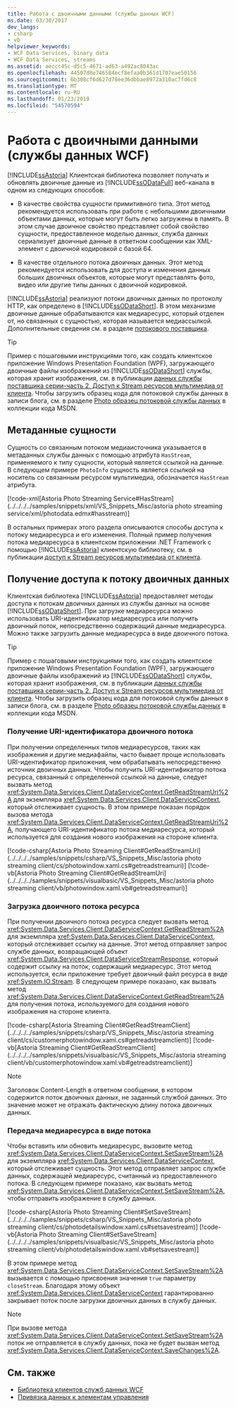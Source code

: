 ```yaml
---
title: Работа с двоичными данными (службы данных WCF)
ms.date: 03/30/2017
dev_langs:
- csharp
- vb
helpviewer_keywords:
- WCF Data Services, binary data
- WCF Data Services, streams
ms.assetid: aeccc45c-d5c5-4671-ad63-a492ac8043ac
ms.openlocfilehash: 44507d8e746584ecf8efaa0b361d1707eae50156
ms.sourcegitcommit: 6b308cf6d627d78ee36dbbae8972a310ac7fd6c8
ms.translationtype: MT
ms.contentlocale: ru-RU
ms.lasthandoff: 01/23/2019
ms.locfileid: "54570594"
---
```

# <a name="working-with-binary-data-wcf-data-services"></a>Работа с двоичными данными (службы данных WCF)
[!INCLUDE[ssAstoria](../../../../includes/ssastoria-md.md)] Клиентская библиотека позволяет получать и обновлять двоичные данные из [!INCLUDE[ssODataFull](../../../../includes/ssodatafull-md.md)] веб-канала в одном из следующих способов:  
  
-   В качестве свойства сущности примитивного типа. Этот метод рекомендуется использовать при работе с небольшими двоичными объектами данных, которые могут быть легко загружены в память. В этом случае двоичное свойство представляет собой свойство сущности, предоставленное моделью данных, служба данных сериализует двоичные данные в ответном сообщении как XML-элемент с двоичной кодировкой с базой 64.  
  
-   В качестве отдельного потока двоичных данных. Этот метод рекомендуется использовать для доступа и изменения данных больших двоичных объектов, которые могут представлять фото, видео или другие типы данных с двоичной кодировкой.  
  
 [!INCLUDE[ssAstoria](../../../../includes/ssastoria-md.md)] реализуют потоки двоичных данных по протоколу HTTP, как определено в [!INCLUDE[ssODataShort](../../../../includes/ssodatashort-md.md)]. В этом механизме двоичные данные обрабатываются как медиаресурс, который отделен от, но связанных с сущностью, которая называется медиассылкой. Дополнительные сведения см. в разделе [потокового поставщика](../../../../docs/framework/data/wcf/streaming-provider-wcf-data-services.md).  
  
> [!TIP]
>  Пример с пошаговыми инструкциями того, как создать клиентское приложение Windows Presentation Foundation (WPF), загружающего двоичные файлы изображений из [!INCLUDE[ssODataShort](../../../../includes/ssodatashort-md.md)] службы, которая хранит изображения, см. в публикации [данных службы поставщика серии-часть 2. Доступ к Stream ресурсов мультимедиа от клиента](https://go.microsoft.com/fwlink/?LinkId=201637). Чтобы загрузить образец кода для потоковой службы данных в записи блога, см. в разделе [Photo образец потоковой службы данных](https://go.microsoft.com/fwlink/?LinkId=198988) в коллекции кода MSDN.  
  
## <a name="entity-metadata"></a>Метаданные сущности  
 Сущность со связанным потоком медиаисточника указывается в метаданных службы данных с помощью атрибута `HasStream`, применяемого к типу сущности, который является ссылкой на данные. В следующем примере `PhotoInfo` сущность является ссылкой на носитель со связанным ресурсом мультимедиа, обозначается `HasStream` атрибута.  
  
 [!code-xml[Astoria Photo Streaming Service#HasStream](../../../../samples/snippets/xml/VS_Snippets_Misc/astoria photo streaming service/xml/photodata.edmx#hasstream)]  
  
 В остальных примерах этого раздела описываются способы доступа к потоку медиаресурса и его изменения. Полный пример получения потока медиаресурса в клиентском приложении .NET Framework с помощью [!INCLUDE[ssAstoria](../../../../includes/ssastoria-md.md)] клиентскую библиотеку, см. в публикации [доступ к Stream ресурсов мультимедиа от клиента](https://go.microsoft.com/fwlink/?LinkID=201637).  
  
## <a name="accessing-the-binary-resource-stream"></a>Получение доступа к потоку двоичных данных  
 Клиентская библиотека [!INCLUDE[ssAstoria](../../../../includes/ssastoria-md.md)] предоставляет методы доступа к потокам двоичных данных из службы данных на основе [!INCLUDE[ssODataShort](../../../../includes/ssodatashort-md.md)]. При загрузке медиаресурса можно использовать URI-идентификатор медиаресурса или получить двоичный поток, непосредственно содержащий данные медиаресурса. Можно также загрузить данные медиаресурса в виде двоичного потока.  
  
> [!TIP]
>  Пример с пошаговыми инструкциями того, как создать клиентское приложение Windows Presentation Foundation (WPF), загружающего двоичные файлы изображений из [!INCLUDE[ssODataShort](../../../../includes/ssodatashort-md.md)] службы, которая хранит изображения, см. в публикации [данных службы поставщика серии-часть 2. Доступ к Stream ресурсов мультимедиа от клиента](https://go.microsoft.com/fwlink/?LinkId=201637). Чтобы загрузить образец кода для потоковой службы данных в записи блога, см. в разделе [Photo образец потоковой службы данных](https://go.microsoft.com/fwlink/?LinkId=198988) в коллекции кода MSDN.  
  
### <a name="getting-the-uri-of-the-binary-stream"></a>Получение URI-идентификатора двоичного потока  
 При получении определенных типов медиаресурсов, таких как изображения и другие медиафайлы, часто бывает проще использовать URI-идентификатор приложения, чем обрабатывать непосредственно источник двоичных данных. Чтобы получить URI-идентификатор потока ресурса, связанный с определенной ссылкой на данные, следует вызвать метод <xref:System.Data.Services.Client.DataServiceContext.GetReadStreamUri%2A> для экземпляра <xref:System.Data.Services.Client.DataServiceContext>, который отслеживает сущность. В этом примере показан порядок вызова метода <xref:System.Data.Services.Client.DataServiceContext.GetReadStreamUri%2A>, получающего URI-идентификатор потока медиаресурса, который используется для создания нового изображения на стороне клиента.  
  
 [!code-csharp[Astoria Photo Streaming Client#GetReadStreamUri](../../../../samples/snippets/csharp/VS_Snippets_Misc/astoria photo streaming client/cs/photowindow.xaml.cs#getreadstreamuri)]
 [!code-vb[Astoria Photo Streaming Client#GetReadStreamUri](../../../../samples/snippets/visualbasic/VS_Snippets_Misc/astoria photo streaming client/vb/photowindow.xaml.vb#getreadstreamuri)]  
  
### <a name="downloading-the-binary-resource-stream"></a>Загрузка двоичного потока ресурса  
 При получении двоичного потока ресурса следует вызвать метод <xref:System.Data.Services.Client.DataServiceContext.GetReadStream%2A> для экземпляра <xref:System.Data.Services.Client.DataServiceContext>, который отслеживает ссылку на данные. Этот метод отправляет запрос службе данных, возвращающей объект <xref:System.Data.Services.Client.DataServiceStreamResponse>, который содержит ссылку на поток, содержащий медиаресурс. Этот метод используется, если приложение требует двоичный файл ресурса в виде <xref:System.IO.Stream>. В следующем примере показано, как вызвать метод <xref:System.Data.Services.Client.DataServiceContext.GetReadStream%2A> для получения потока, используемого для создания нового изображения на стороне клиента.  
  
 [!code-csharp[Astoria Streaming Client#GetReadStreamClient](../../../../samples/snippets/csharp/VS_Snippets_Misc/astoria streaming client/cs/customerphotowindow.xaml.cs#getreadstreamclient)]
 [!code-vb[Astoria Streaming Client#GetReadStreamClient](../../../../samples/snippets/visualbasic/VS_Snippets_Misc/astoria streaming client/vb/customerphotowindow.xaml.vb#getreadstreamclient)]  
  
> [!NOTE]
>  Заголовок Content-Length в ответном сообщении, в котором содержится поток двоичных данных, не заданный службой данных. Это значение может не отражать фактическую длину потока двоичных данных.  
  
### <a name="uploading-a-media-resource-as-a-stream"></a>Передача медиаресурса в виде потока  
 Чтобы вставить или обновить медиаресурс, вызовите метод <xref:System.Data.Services.Client.DataServiceContext.SetSaveStream%2A> для экземпляра <xref:System.Data.Services.Client.DataServiceContext>, который отслеживает сущность. Этот метод отправляет запрос службе данных, содержащей медиаресурс, считанный из предоставленного потока. В следующем примере показано, как вызвать метод <xref:System.Data.Services.Client.DataServiceContext.SetSaveStream%2A>, чтобы отправить изображение в службу данных.  
  
 [!code-csharp[Astoria Photo Streaming Client#SetSaveStream](../../../../samples/snippets/csharp/VS_Snippets_Misc/astoria photo streaming client/cs/photodetailswindow.xaml.cs#setsavestream)]
 [!code-vb[Astoria Photo Streaming Client#SetSaveStream](../../../../samples/snippets/visualbasic/VS_Snippets_Misc/astoria photo streaming client/vb/photodetailswindow.xaml.vb#setsavestream)]  
  
 В этом примере метод <xref:System.Data.Services.Client.DataServiceContext.SetSaveStream%2A> вызывается с помощью присвоения значения `true` параметру `closeStream`. Благодаря этому объект <xref:System.Data.Services.Client.DataServiceContext> гарантированно закрывает поток после загрузки двоичных данных в службу данных.  
  
> [!NOTE]
>  При вызове метода <xref:System.Data.Services.Client.DataServiceContext.SetSaveStream%2A> поток не отправляется в службу данных, пока не будет вызван метод <xref:System.Data.Services.Client.DataServiceContext.SaveChanges%2A>.  
  
## <a name="see-also"></a>См. также
- [Библиотека клиентов служб данных WCF](../../../../docs/framework/data/wcf/wcf-data-services-client-library.md)
- [Привязка данных к элементам управления](../../../../docs/framework/data/wcf/binding-data-to-controls-wcf-data-services.md)
